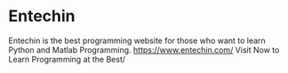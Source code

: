 # Entechin
Entechin is the best programming website for those who want to learn Python and Matlab Programming.
https://www.entechin.com/
Visit Now to Learn Programming at the Best/
